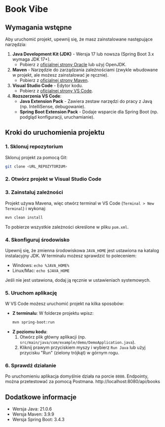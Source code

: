 # Book Vibe

## Wymagania wstępne

Aby uruchomić projekt, upewnij się, że masz zainstalowane następujące narzędzia:

1. **Java Development Kit (JDK)** - Wersja 17 lub nowsza (Spring Boot 3.x wymaga JDK 17+).
   - Pobierz z [oficjalnej strony Oracle](https://www.oracle.com/java/technologies/javase-jdk17-downloads.html) lub użyj OpenJDK.
2. **Maven** - Narzędzie do zarządzania zależnościami (zwykle wbudowane w projekt, ale możesz zainstalować je ręcznie).
   - Pobierz z [oficjalnej strony Maven](https://maven.apache.org/download.cgi).
3. **Visual Studio Code** - Edytor kodu.
   - Pobierz z [oficjalnej strony VS Code](https://code.visualstudio.com/).
4. **Rozszerzenia VS Code**:
   - **Java Extension Pack** - Zawiera zestaw narzędzi do pracy z Javą (np. IntelliSense, debugowanie).
   - **Spring Boot Extension Pack** - Dodaje wsparcie dla Spring Boot (np. podgląd konfiguracji, uruchamianie).

## Kroki do uruchomienia projektu

### 1. Sklonuj repozytorium
Sklonuj projekt za pomocą Git:
```bash
git clone <URL_REPOZYTORIUM>
```

### 2. Otwórz projekt w Visual Studio Code

### 3. Zainstaluj zależności
Projekt używa Mavena, więc otwórz terminal w VS Code (`Terminal > New Terminal`) i wykonaj:
```bash
mvn clean install
```
To pobierze wszystkie zależności określone w pliku `pom.xml`.

### 4. Skonfiguruj środowisko
Upewnij się, że zmienna środowiskowa `JAVA_HOME` jest ustawiona na katalog instalacyjny JDK. W terminalu możesz sprawdzić to poleceniem:
- Windows: `echo %JAVA_HOME%`
- Linux/Mac: `echo $JAVA_HOME`

Jeśli nie jest ustawiona, dodaj ją ręcznie w ustawieniach systemowych.

### 5. Uruchom aplikację
W VS Code możesz uruchomić projekt na kilka sposobów:
- **Z terminalu**: W folderze projektu wpisz:
  ```bash
  mvn spring-boot:run
  ```
- **Z poziomu kodu**: 
  1. Otwórz plik główny aplikacji (np. `src/main/java/com/example/demo/DemoApplication.java`).
  2. Kliknij prawym przyciskiem myszy i wybierz `Run Java` lub użyj przycisku "Run" (zielony trójkąt) w górnym rogu.

### 6. Sprawdź działanie
Po uruchomieniu aplikacja domyślnie działa na porcie `8080`.
Endpointy, można przetestować za pomocą Postmana. http://localhost:8080/api/books

## Dodatkowe informacje
- Wersja Java: 21.0.6
- Wersja Maven: 3.9.9
- Wersja Spring Boot: 3.4.3